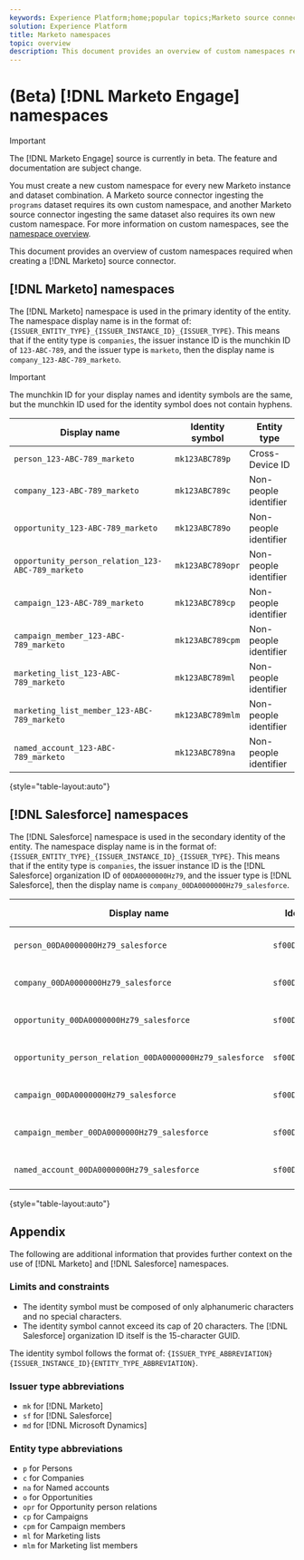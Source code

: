 ```yaml
---
keywords: Experience Platform;home;popular topics;Marketo source connector;Marketo connector;Marketo source;Marketo
solution: Experience Platform
title: Marketo namespaces 
topic: overview
description: This document provides an overview of custom namespaces required when creating a Marketo Engage source connector.
---
```


# (Beta) [!DNL Marketo Engage] namespaces

>[!IMPORTANT]
>
>The [!DNL Marketo Engage] source is currently in beta. The feature and documentation are subject change.

You must create a new custom namespace for every new Marketo instance and dataset combination. A Marketo source connector ingesting the `programs` dataset requires its own custom namespace, and another Marketo source connector ingesting the same dataset also requires its own new custom namespace. For more information on custom namespaces, see the [namespace overview](../../../../identity-service/namespaces.md).

This document provides an overview of custom namespaces required when creating a [!DNL Marketo] source connector.

## [!DNL Marketo] namespaces

The [!DNL Marketo] namespace is used in the primary identity of the entity. The namespace display name is in the format of: `{ISSUER_ENTITY_TYPE}_{ISSUER_INSTANCE_ID}_{ISSUER_TYPE}`. This means that if the entity type is `companies`, the issuer instance ID is the munchkin ID of `123-ABC-789`, and the issuer type is `marketo`, then the display name is `company_123-ABC-789_marketo`.

>[!IMPORTANT]
>
>The munchkin ID for your display names and identity symbols are the same, but the munchkin ID used for the identity symbol does not contain hyphens.

| Display name | Identity symbol | Entity type |
| --- | --- | --- |
| `person_123-ABC-789_marketo` | `mk123ABC789p` | Cross-Device ID |
| `company_123-ABC-789_marketo` | `mk123ABC789c` | Non-people identifier |
| `opportunity_123-ABC-789_marketo` | `mk123ABC789o` | Non-people identifier |
| `opportunity_person_relation_123-ABC-789_marketo` | `mk123ABC789opr` | Non-people identifier |
| `campaign_123-ABC-789_marketo` | `mk123ABC789cp` | Non-people identifier |
| `campaign_member_123-ABC-789_marketo` | `mk123ABC789cpm` | Non-people identifier |
| `marketing_list_123-ABC-789_marketo` | `mk123ABC789ml` | Non-people identifier |
| `marketing_list_member_123-ABC-789_marketo` | `mk123ABC789mlm` | Non-people identifier |
| `named_account_123-ABC-789_marketo` |`mk123ABC789na` | Non-people identifier |

{style="table-layout:auto"}

## [!DNL Salesforce] namespaces

The [!DNL Salesforce] namespace is used in the secondary identity of the entity. The namespace display name is in the format of: `{ISSUER_ENTITY_TYPE}_{ISSUER_INSTANCE_ID}_{ISSUER_TYPE}`. This means that if the entity type is `companies`, the issuer instance ID is the [!DNL Salesforce] organization ID of `00DA0000000Hz79`, and the issuer type is [!DNL Salesforce], then the display name is `company_00DA0000000Hz79_salesforce`.

| Display name | Identity symbol | Entity type |
| --- | --- | --- |
| `person_00DA0000000Hz79_salesforce` | `sf00DA0000000Hz79p` | Cross-Device ID |
| `company_00DA0000000Hz79_salesforce` | `sf00DA0000000Hz79c` | Non-people identifier |
| `opportunity_00DA0000000Hz79_salesforce` | `sf00DA0000000Hz79o` | Non-people identifier |
| `opportunity_person_relation_00DA0000000Hz79_salesforce` | `sf00DA0000000Hz79opr` | Non-people identifier |
| `campaign_00DA0000000Hz79_salesforce` | `sf00DA0000000Hz79cp` | Non-people identifier |
| `campaign_member_00DA0000000Hz79_salesforce` |  `sf00DA0000000Hz79cpm` | Non-people identifier |
| `named_account_00DA0000000Hz79_salesforce` |`sf00DA0000000Hz79na` | Non-people identifier |

{style="table-layout:auto"}

## Appendix

The following are additional information that provides further context on the use of [!DNL Marketo] and [!DNL Salesforce] namespaces.

### Limits and constraints

* The identity symbol must be composed of only alphanumeric characters and no special characters.
* The identity symbol cannot exceed its cap of 20 characters. The [!DNL Salesforce] organization ID itself is the 15-character GUID.

The identity symbol follows the format of: `{ISSUER_TYPE_ABBREVIATION}{ISSUER_INSTANCE_ID}{ENTITY_TYPE_ABBREVIATION}`.

### Issuer type abbreviations

* `mk` for [!DNL Marketo]
* `sf` for [!DNL Salesforce]
* `md` for [!DNL Microsoft Dynamics]

### Entity type abbreviations

* `p` for Persons
* `c` for Companies
* `na` for Named accounts
* `o` for Opportunities
* `opr` for Opportunity person relations
* `cp` for Campaigns
* `cpm` for Campaign members
* `ml` for Marketing lists
* `mlm` for Marketing list members
